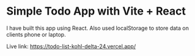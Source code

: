 # Simple Todo App with Vite + React

I have built this app using React. Also used localStorage to store data on clients phone or laptop.

Live link: https://todo-list-kohl-delta-24.vercel.app/
